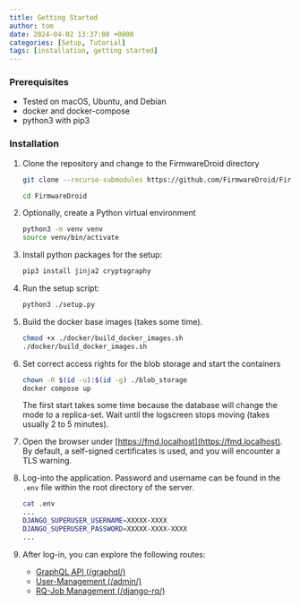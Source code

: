 ```yaml
---
title: Getting Started
author: tom
date: 2024-04-02 13:37:00 +0800
categories: [Setup, Tutorial]
tags: [installation, getting started]
---
```


### Prerequisites
* Tested on macOS, Ubuntu, and Debian
* docker and docker-compose
* python3 with pip3

### Installation

1. Clone the repository and change to the FirmwareDroid directory

    ```bash
    git clone --recurse-submodules https://github.com/FirmwareDroid/FirmwareDroid.git
    
    cd FirmwareDroid
    ```
   
2. Optionally, create a Python virtual environment

    ```bash
    python3 -m venv venv
    source venv/bin/activate
    ```

3. Install python packages for the setup:

    ```bash
    pip3 install jinja2 cryptography
    ```

4. Run the setup script:

    ```bash
    python3 ./setup.py
    ```

5. Build the docker base images (takes some time).

    ```bash
    chmod +x ./docker/build_docker_images.sh
    ./docker/build_docker_images.sh
    ```

6. Set correct access rights for the blob storage and start the containers

    ```bash
    chown -R $(id -u):$(id -g) ./blob_storage
    docker compose up
    ```
    The first start takes some time because the database will change the mode to a replica-set.
    Wait until the logscreen stops moving (takes usually 2 to 5 minutes).

7. Open the browser under [https://fmd.localhost](https://fmd.localhost). By default, a self-signed certificates is used, and you will encounter a TLS warning.

8. Log-into the application. Password and username can be found in the `.env` file within the root directory of the server.

    ```bash
    cat .env
    ...
    DJANGO_SUPERUSER_USERNAME=XXXXX-XXXX
    DJANGO_SUPERUSER_PASSWORD=XXXXX-XXXX-XXXX
    ...
    ```

9. After log-in, you can explore the following routes:
    - [GraphQL API (/graphql/)](https://fmd.localhost/graphql/)
    - [User-Management (/admin/)](https://fmd.localhost/admin/)
    - [RQ-Job Management (/django-rq/)](https://fmd.localhost/django-rq/)
